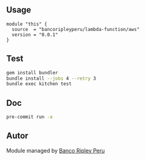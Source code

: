 ## Usage

```hcl
module "this" {
  source  = "bancoripleyperu/lambda-function/aws"
  version = "0.0.1"
}
```

<!-- BEGINNING OF PRE-COMMIT-TERRAFORM DOCS HOOK -->

<!-- END OF PRE-COMMIT-TERRAFORM DOCS HOOK -->

## Test

```sh
gem install bundler
bundle install --jobs 4 --retry 3
bundle exec kitchen test
```

## Doc

```sh
pre-commit run -a
```

## Autor
 
Module managed by [Banco Ripley Peru](https://ripley.com.pe)